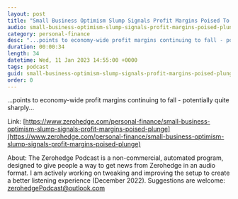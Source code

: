 ```yaml
---
layout: post
title: "Small Business Optimism Slump Signals Profit Margins Poised To Plunge"
audio: small-business-optimism-slump-signals-profit-margins-poised-plunge-0
category: personal-finance
desc: "...points to economy-wide profit margins continuing to fall - potentially quite sharply..."
duration: 00:00:34
length: 34
datetime: Wed, 11 Jan 2023 14:55:00 +0000
tags: podcast
guid: small-business-optimism-slump-signals-profit-margins-poised-plunge-0
order: 0
---
```

...points to economy-wide profit margins continuing to fall - potentially quite sharply...

Link: [https://www.zerohedge.com/personal-finance/small-business-optimism-slump-signals-profit-margins-poised-plunge](https://www.zerohedge.com/personal-finance/small-business-optimism-slump-signals-profit-margins-poised-plunge)

About: The Zerohedge Podcast is a non-commercial, automated program, designed to give people a way to get news from Zerohedge in an audio format.  I am actively working on tweaking and improving the setup to create a better listening experience (December 2022).  Suggestions are welcome: [zerohedgePodcast@outlook.com](mailto:zerohedgePodcast@outlook.com)